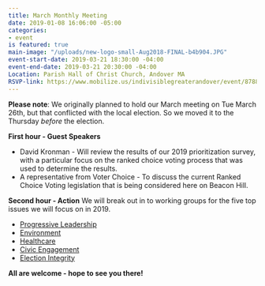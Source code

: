 ```yaml
---
title: March Monthly Meeting
date: 2019-01-08 16:06:00 -05:00
categories:
- event
is featured: true
main-image: "/uploads/new-logo-small-Aug2018-FINAL-b4b904.JPG"
event-start-date: 2019-03-21 18:30:00 -04:00
event-end-date: 2019-03-21 20:30:00 -04:00
Location: Parish Hall of Christ Church, Andover MA
RSVP-link: https://www.mobilize.us/indivisiblegreaterandover/event/87883/
---
```


**Please note**: We originally planned to hold our March meeting on Tue March 26th, but that conflicted with the local election. So we moved it to the Thursday *before* the election. 

**First hour - Guest Speakers**<BR>
* David Kronman - Will review the results of our 2019 prioritization survey, with a particular focus on the ranked choice voting process that was used to determine the results.
* A representative from Voter Choice - To discuss the current Ranked Choice Voting legislation that is being considered here on Beacon Hill. 

**Second hour - Action**
We will break out in to working groups for the five top issues we will focus on in 2019. 
* [Progressive Leadership](https://bit.ly/2tXd1Qt)
* [Environment](https://bit.ly/2F0gnZg)
* [Healthcare](https://bit.ly/2TF0zD9)
* [Civic Engagement](https://bit.ly/2NTrKVA)
* [Election Integrity](https://bit.ly/2F29RBa)

**All are welcome - hope to see you there!**